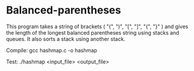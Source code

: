 # Balanced-parentheses
This program takes a string of brackets (  "(", ")", "[", "]", "{", "}"  ) and
gives the length of the longest balanced parentheses string using stacks and
queues. It also sorts a stack using another stack.

Compile:
	gcc hashmap.c -o hashmap

Test:
	./hashmap <input_file> <output_file>
